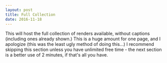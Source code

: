 ```yaml
---
layout: post
title: Full Collection
date: 2016-11-18
---
```

This will host the full collection of renders available, without captions (including ones already shown.) This is a huge amount for one page, and I apologize (this was the least ugly method of doing this...) I recommend skipping this section unless you have unlimited free time - the next section is a better use of 2 minutes, if that's all you have.  
